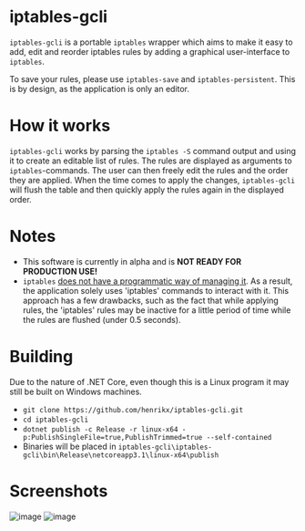 # iptables-gcli
`iptables-gcli` is a portable `iptables` wrapper which aims to make it easy to add, edit and reorder iptables rules by adding a graphical user-interface to `iptables`. 

To save your rules, please use `iptables-save` and `iptables-persistent`. This is by design, as the application is only an editor.

# How it works
`iptables-gcli` works by parsing the `iptables -S` command output and using it to create an editable list of rules. The rules are displayed as arguments to `iptables`-commands. The user can then freely edit the rules and the order they are applied. When the time comes to apply the changes, `iptables-gcli` will flush the table and then quickly apply the rules again in the displayed order.

# Notes
- This software is currently in alpha and is **NOT READY FOR PRODUCTION USE!**
- `iptables` [does not have a programmatic way of managing it](https://stackoverflow.com/questions/109553/how-can-i-programmatically-manage-iptables-rules-on-the-fly). As a result, the application solely uses 'iptables' commands to interact with it. This approach has a few drawbacks, such as the fact that while applying rules, the 'iptables' rules may be inactive for a little period of time while the rules are flushed (under 0.5 seconds). 

# Building
Due to the nature of .NET Core, even though this is a Linux program it may still be built on Windows machines.
- `git clone https://github.com/henrikx/iptables-gcli.git`
- `cd iptables-gcli`
- `dotnet publish -c Release -r linux-x64 -p:PublishSingleFile=true,PublishTrimmed=true --self-contained`
- Binaries will be placed in `iptables-gcli\iptables-gcli\bin\Release\netcoreapp3.1\linux-x64\publish`

# Screenshots
![image](https://user-images.githubusercontent.com/10342989/147159688-0e403738-bd30-4685-9069-449075e3f43e.png)
![image](https://user-images.githubusercontent.com/10342989/147159712-1a485563-1c93-4e94-b672-bcc3e331ea5d.png)

